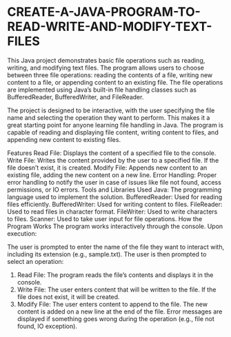 # CREATE-A-JAVA-PROGRAM-TO-READ-WRITE-AND-MODIFY-TEXT-FILES

This Java project demonstrates basic file operations such as reading, writing, and modifying text files. The program allows users to choose between three file operations: reading the contents of a file, writing new content to a file, or appending content to an existing file. The file operations are implemented using Java’s built-in file handling classes such as BufferedReader, BufferedWriter, and FileReader.

The project is designed to be interactive, with the user specifying the file name and selecting the operation they want to perform. This makes it a great starting point for anyone learning file handling in Java. The program is capable of reading and displaying file content, writing content to files, and appending new content to existing files.

Features
Read File: Displays the content of a specified file to the console.
Write File: Writes the content provided by the user to a specified file. If the file doesn’t exist, it is created.
Modify File: Appends new content to an existing file, adding the new content on a new line.
Error Handling: Proper error handling to notify the user in case of issues like file not found, access permissions, or IO errors.
Tools and Libraries Used
Java: The programming language used to implement the solution.
BufferedReader: Used for reading files efficiently.
BufferedWriter: Used for writing content to files.
FileReader: Used to read files in character format.
FileWriter: Used to write characters to files.
Scanner: Used to take user input for file operations.
How the Program Works
The program works interactively through the console. Upon execution:

The user is prompted to enter the name of the file they want to interact with, including its extension (e.g., sample.txt).
The user is then prompted to select an operation:
1. Read File: The program reads the file’s contents and displays it in the console.
2. Write File: The user enters content that will be written to the file. If the file does not exist, it will be created.
3. Modify File: The user enters content to append to the file. The new content is added on a new line at the end of the file.
Error messages are displayed if something goes wrong during the operation (e.g., file not found, IO exception).
